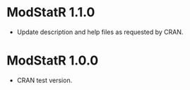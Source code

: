 # ModStatR 1.1.0

* Update description and help files as requested by CRAN.

# ModStatR 1.0.0

* CRAN test version.
